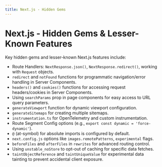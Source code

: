 ```yaml
---
title: Next.js - Hidden Gems
---
```


# Next.js - Hidden Gems & Lesser-Known Features

Key hidden gems and lesser-known Next.js features include:

- Route Handlers: `NextResponse.json()`, `NextResponse.redirect()`, working with `Request` objects.
- `redirect` and `notFound` functions for programmatic navigation/error handling in Server Components.
- `headers()` and `cookies()` functions for accessing request headers/cookies in Server Components.
- Using `searchParams` prop in page components for easy access to URL query parameters.
- `generateViewport` function for dynamic viewport configuration.
- `generateSitemaps` for creating multiple sitemaps.
- `instrumentation.ts` for OpenTelemetry and custom instrumentation.
- Route Segment Config options (e.g., `export const dynamic = 'force-dynamic'`).
- `@` (at-symbol) for absolute imports is configured by default.
- `next.config.js` options like `images.remotePatterns`, `experimental` flags.
- `beforeFiles` and `afterFiles` in `rewrites` for advanced routing control.
- Using `unstable_noStore` to opt-out of caching for specific data fetches.
- `taintObjectReference` and `taintUniqueValue` for experimental data tainting to prevent accidental client exposure.
